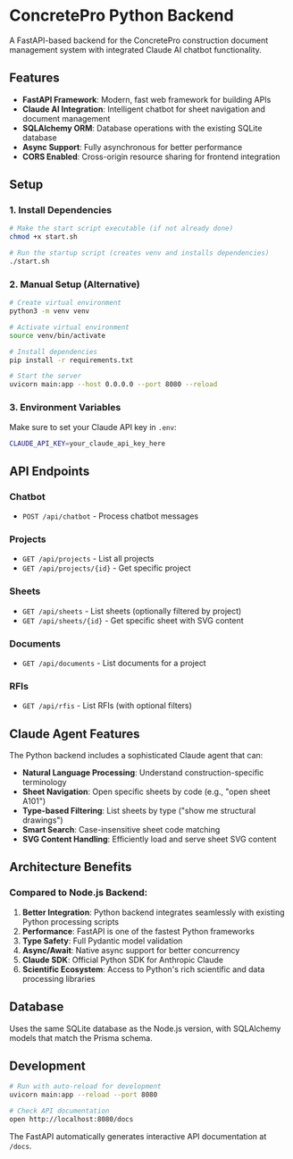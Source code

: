 # ConcretePro Python Backend

A FastAPI-based backend for the ConcretePro construction document management system with integrated Claude AI chatbot functionality.

## Features

- **FastAPI Framework**: Modern, fast web framework for building APIs
- **Claude AI Integration**: Intelligent chatbot for sheet navigation and document management
- **SQLAlchemy ORM**: Database operations with the existing SQLite database
- **Async Support**: Fully asynchronous for better performance
- **CORS Enabled**: Cross-origin resource sharing for frontend integration

## Setup

### 1. Install Dependencies

```bash
# Make the start script executable (if not already done)
chmod +x start.sh

# Run the startup script (creates venv and installs dependencies)
./start.sh
```

### 2. Manual Setup (Alternative)

```bash
# Create virtual environment
python3 -m venv venv

# Activate virtual environment
source venv/bin/activate

# Install dependencies
pip install -r requirements.txt

# Start the server
uvicorn main:app --host 0.0.0.0 --port 8080 --reload
```

### 3. Environment Variables

Make sure to set your Claude API key in `.env`:

```bash
CLAUDE_API_KEY=your_claude_api_key_here
```

## API Endpoints

### Chatbot
- `POST /api/chatbot` - Process chatbot messages

### Projects
- `GET /api/projects` - List all projects
- `GET /api/projects/{id}` - Get specific project

### Sheets
- `GET /api/sheets` - List sheets (optionally filtered by project)
- `GET /api/sheets/{id}` - Get specific sheet with SVG content

### Documents
- `GET /api/documents` - List documents for a project

### RFIs
- `GET /api/rfis` - List RFIs (with optional filters)

## Claude Agent Features

The Python backend includes a sophisticated Claude agent that can:

- **Natural Language Processing**: Understand construction-specific terminology
- **Sheet Navigation**: Open specific sheets by code (e.g., "open sheet A101")
- **Type-based Filtering**: List sheets by type ("show me structural drawings")
- **Smart Search**: Case-insensitive sheet code matching
- **SVG Content Handling**: Efficiently load and serve sheet SVG content

## Architecture Benefits

### Compared to Node.js Backend:

1. **Better Integration**: Python backend integrates seamlessly with existing Python processing scripts
2. **Performance**: FastAPI is one of the fastest Python frameworks
3. **Type Safety**: Full Pydantic model validation
4. **Async/Await**: Native async support for better concurrency
5. **Claude SDK**: Official Python SDK for Anthropic Claude
6. **Scientific Ecosystem**: Access to Python's rich scientific and data processing libraries

## Database

Uses the same SQLite database as the Node.js version, with SQLAlchemy models that match the Prisma schema.

## Development

```bash
# Run with auto-reload for development
uvicorn main:app --reload --port 8080

# Check API documentation
open http://localhost:8080/docs
```

The FastAPI automatically generates interactive API documentation at `/docs`.